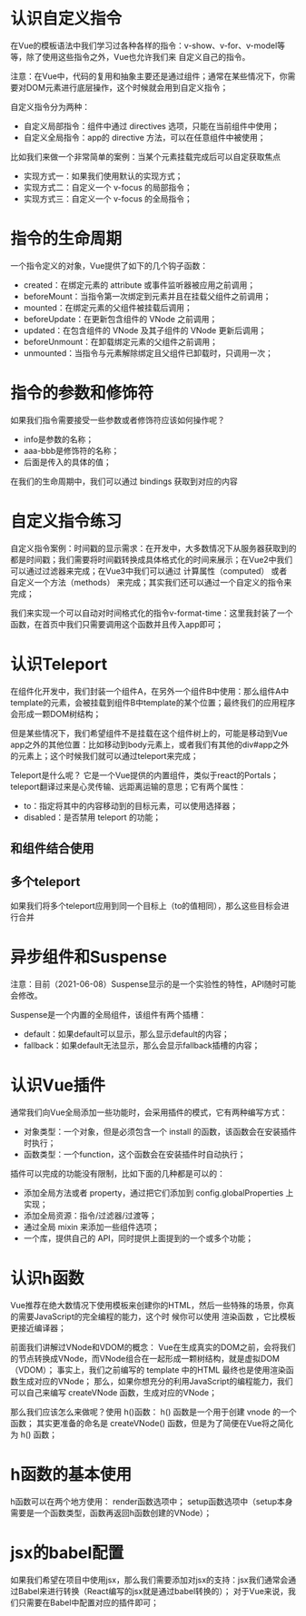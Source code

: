 
# 认识自定义指令

在Vue的模板语法中我们学习过各种各样的指令：v-show、v-for、v-model等等，除了使用这些指令之外，Vue也允许我们来 自定义自己的指令。

注意：在Vue中，代码的复用和抽象主要还是通过组件；通常在某些情况下，你需要对DOM元素进行底层操作，这个时候就会用到自定义指令；

自定义指令分为两种：
- 自定义局部指令：组件中通过 directives 选项，只能在当前组件中使用；
- 自定义全局指令：app的 directive 方法，可以在任意组件中被使用；

比如我们来做一个非常简单的案例：当某个元素挂载完成后可以自定获取焦点
- 实现方式一：如果我们使用默认的实现方式；
- 实现方式二：自定义一个 v-focus 的局部指令；
- 实现方式三：自定义一个 v-focus 的全局指令；

# 指令的生命周期

一个指令定义的对象，Vue提供了如下的几个钩子函数：
- created：在绑定元素的 attribute 或事件监听器被应用之前调用；
- beforeMount：当指令第一次绑定到元素并且在挂载父组件之前调用；
- mounted：在绑定元素的父组件被挂载后调用；
- beforeUpdate：在更新包含组件的 VNode 之前调用；
- updated：在包含组件的 VNode 及其子组件的 VNode 更新后调用；
- beforeUnmount：在卸载绑定元素的父组件之前调用；
- unmounted：当指令与元素解除绑定且父组件已卸载时，只调用一次；

# 指令的参数和修饰符

如果我们指令需要接受一些参数或者修饰符应该如何操作呢？
- info是参数的名称； 
- aaa-bbb是修饰符的名称；
- 后面是传入的具体的值；

在我们的生命周期中，我们可以通过 bindings 获取到对应的内容

# 自定义指令练习

自定义指令案例：时间戳的显示需求：在开发中，大多数情况下从服务器获取到的都是时间戳；我们需要将时间戳转换成具体格式化的时间来展示；在Vue2中我们可以通过过滤器来完成；在Vue3中我们可以通过 计算属性（computed） 或者 自定义一个方法（methods） 来完成；其实我们还可以通过一个自定义的指令来完成；

我们来实现一个可以自动对时间格式化的指令v-format-time：这里我封装了一个函数，在首页中我们只需要调用这个函数并且传入app即可；

# 认识Teleport

在组件化开发中，我们封装一个组件A，在另外一个组件B中使用：那么组件A中template的元素，会被挂载到组件B中template的某个位置；最终我们的应用程序会形成一颗DOM树结构；

但是某些情况下，我们希望组件不是挂载在这个组件树上的，可能是移动到Vue app之外的其他位置：比如移动到body元素上，或者我们有其他的div#app之外的元素上；这个时候我们就可以通过teleport来完成；

Teleport是什么呢？
它是一个Vue提供的内置组件，类似于react的Portals；teleport翻译过来是心灵传输、远距离运输的意思；它有两个属性：
- to：指定将其中的内容移动到的目标元素，可以使用选择器；
- disabled：是否禁用 teleport 的功能；

## 和组件结合使用

## 多个teleport

如果我们将多个teleport应用到同一个目标上（to的值相同），那么这些目标会进行合并


# 异步组件和Suspense

注意：目前（2021-06-08）Suspense显示的是一个实验性的特性，API随时可能会修改。

Suspense是一个内置的全局组件，该组件有两个插槽：
- default：如果default可以显示，那么显示default的内容；
- fallback：如果default无法显示，那么会显示fallback插槽的内容；

# 认识Vue插件

通常我们向Vue全局添加一些功能时，会采用插件的模式，它有两种编写方式：
- 对象类型：一个对象，但是必须包含一个 install 的函数，该函数会在安装插件时执行；
- 函数类型：一个function，这个函数会在安装插件时自动执行；

插件可以完成的功能没有限制，比如下面的几种都是可以的：
- 添加全局方法或者 property，通过把它们添加到 config.globalProperties 上实现；
- 添加全局资源：指令/过滤器/过渡等；
- 通过全局 mixin 来添加一些组件选项；
- 一个库，提供自己的 API，同时提供上面提到的一个或多个功能；

# 认识h函数

Vue推荐在绝大数情况下使用模板来创建你的HTML，然后一些特殊的场景，你真的需要JavaScript的完全编程的能力，这个时 候你可以使用 渲染函数 ，它比模板更接近编译器；

前面我们讲解过VNode和VDOM的概念：  Vue在生成真实的DOM之前，会将我们的节点转换成VNode，而VNode组合在一起形成一颗树结构，就是虚拟DOM （VDOM）；  事实上，我们之前编写的 template 中的HTML 最终也是使用渲染函数生成对应的VNode；  那么，如果你想充分的利用JavaScript的编程能力，我们可以自己来编写 createVNode 函数，生成对应的VNode；

那么我们应该怎么来做呢？使用 h()函数：  h() 函数是一个用于创建 vnode 的一个函数； 其实更准备的命名是 createVNode() 函数，但是为了简便在Vue将之简化为 h() 函数；

# h函数的基本使用

h函数可以在两个地方使用： 
render函数选项中；
setup函数选项中（setup本身需要是一个函数类型，函数再返回h函数创建的VNode）；

# jsx的babel配置

如果我们希望在项目中使用jsx，那么我们需要添加对jsx的支持：jsx我们通常会通过Babel来进行转换（React编写的jsx就是通过babel转换的）； 对于Vue来说，我们只需要在Babel中配置对应的插件即可；

